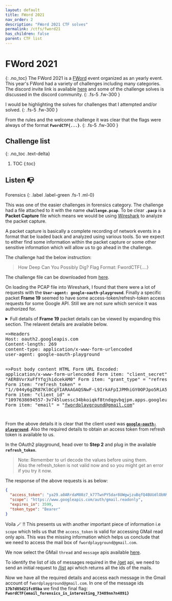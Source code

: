 ```yaml
---
layout: default
title: FWord 2021
nav_order: 2
description: "FWord 2021 CTF solves"
permalink: /ctfs/fword21
has_children: false
parent: CTF list
---
```


# FWord 2021
{: .no_toc}
The FWord 2021 is a [FWord][1] event organized as an yearly event. This year's FWord had a variety of challenges 
including many categories. The discord invite link is available [here][2] and some of the challenge solves is
discussed in the discord community.
{: .fs-5 .fw-300 }

I would be highlighting the solves for challenges that I attempted and/or solved.
{: .fs-5 .fw-300 }

From the rules and the welcome challenge it was clear that the flags were always of the format **`FwordCTF{...}`**.
{: .fs-5 .fw-300 }

## Challenge list
{: .no_toc .text-delta}

1. TOC
{:toc}

## Listen 📭
Forensics
{: .label .label-green .fs-1 .ml-0}

This was one of the easier challenges in forensics category. The challenge had a file attached to it with the name
**`challenge.pcap`**. To be clear **`.pacp`** is a **Packet Capture** file which means we would be using [Wireshark][3]
to analyze the packet capture.

A packet capture is basically a complete recording of network events in a format that be loaded back and analyzed using
various tools. So we expect to either find some information within the packet capture or some other sensitive information
which will allow us to go ahead in the challenge.

The challenge had the below instruction:
> How Deep Can You Possibly Dig?
> Flag Format: FwordCTF{....}

The challenge file can be downloaded from [here][4].

On loading the PCAP file into Wireshark, I found that there were a lot of requests with the **`User-agent: google-oauth-playground`**.
Finally a specific packet **Frame 19** seemed to have some access-token/refresh-token access requests for some Google API. Still we
are not sure which service it was authorized for. 

<details markdown="block">
  <summary>
    Full details of <b>Frame 19</b> packet details can be viewed by expanding this section.  
    The relavent details are available below. 
<pre>
=>Headers
Host: oauth2.googleapis.com
Content-length: 269
content-type: application/x-www-form-urlencoded
user-agent: google-oauth-playground

=>Post body content
HTML Form URL Encoded: application/x-www-form-urlencoded
Form item: "client_secret" = "AER8VvrXuFfYfqjhidcekAM0"
Form item: "grant_type" = "refresh_token"
Form item: "refresh_token" = "1//044y6gZR87Kl0CgYIARAAGAQSNwF-L9IrkAFpIJPMhiGY0OPJpo5RiA5_7R-mHH-kuHwCMUeFL2JqxevGr23oBJmaxdnrD52t3X4"
Form item: "client_id" = "1097638694557-3v745luessc34bkoiqkf8tndqgvbqjpm.apps.googleusercontent.com"
Form item: "email" = "fwordplayground@gmail.com"
</pre>
  </summary>
  <pre>
Frame 19: 1481 bytes on wire (11848 bits), 1481 bytes captured (11848 bits)
Ethernet II, Src: VMware_4a:97:bf (00:0c:29:4a:97:bf), Dst: VMware_ee:46:d7 (00:50:56:ee:46:d7)
Internet Protocol Version 4, Src: 10.1.2.100, Dst: 172.217.171.234
    0100 .... = Version: 4
    .... 0101 = Header Length: 20 bytes (5)
    Differentiated Services Field: 0x00 (DSCP: CS0, ECN: Not-ECT)
    Total Length: 1467
    Identification: 0x56f9 (22265)
    Flags: 0x40, Don't fragment
    Fragment Offset: 0
    Time to Live: 63
    Protocol: TCP (6)
    Header Checksum: 0x7a1b [validation disabled]
    [Header checksum status: Unverified]
    Source Address: 10.1.2.100
    Destination Address: 172.217.171.234
Transmission Control Protocol, Src Port: 55106, Dst Port: 80, Seq: 22, Ack: 1, Len: 1427
    Source Port: 55106
    Destination Port: 80
    [Stream index: 0]
    [TCP Segment Len: 1427]
    Sequence Number: 22    (relative sequence number)
    Sequence Number (raw): 4223254728
    [Next Sequence Number: 1449    (relative sequence number)]
    Acknowledgment Number: 1    (relative ack number)
    Acknowledgment number (raw): 677992636
    0101 .... = Header Length: 20 bytes (5)
    Flags: 0x010 (ACK)
        1.   .... .... = Reserved: Not set
        ...0 .... .... = Nonce: Not set
        .... 0... .... = Congestion Window Reduced (CWR): Not set
        .... .0.. .... = ECN-Echo: Not set
        .... ..0. .... = Urgent: Not set
        .... ...1 .... = Acknowledgment: Set
        .... .... 0... = Push: Not set
        .... .... .0.. = Reset: Not set
        .... .... ..0. = Syn: Not set
        .... .... ...0 = Fin: Not set
        [TCP Flags: ·······A····]
    Window: 64215
    [Calculated window size: 64215]
    [Window size scaling factor: -2 (no window scaling used)]
    Checksum: 0x1c05 [unverified]
    [Checksum Status: Unverified]
    Urgent Pointer: 0
    [SEQ/ACK analysis]
    [Timestamps]
        [Time since first frame in this TCP stream: 0.894912000 seconds]
        [Time since previous frame in this TCP stream: 0.000156000 seconds]
    TCP payload (1427 bytes)
    TCP segment data (1427 bytes)
[2 Reassembled TCP Segments (1448 bytes): #15(21), #19(1427)]
Hypertext Transfer Protocol
HTML Form URL Encoded: application/x-www-form-urlencoded
    Form item: "client_secret" = "AER8VvrXuFfYfqjhidcekAM0"
    Form item: "grant_type" = "refresh_token"
    Form item: "refresh_token" = "1//044y6gZR87Kl0CgYIARAAGAQSNwF-L9IrkAFpIJPMhiGY0OPJpo5RiA5_7R-mHH-kuHwCMUeFL2JqxevGr23oBJmaxdnrD52t3X4"
    Form item: "client_id" = "1097638694557-3v745luessc34bkoiqkf8tndqgvbqjpm.apps.googleusercontent.com"
Hypertext Transfer Protocol

PVîF×)J¿E»Vù@?z
d¬Ù«ê×BPû¹ÀÈ(iX¼Pú×Host: oauth2.googleapis.com
Content-length: 269
content-type: application/x-www-form-urlencoded
user-agent: google-oauth-playground

client_secret=AER8VvrXuFfYfqjhidcekAM0&grant_type=refresh_token&refresh_token=1%2F%2F044y6gZR87Kl0CgYIARAAGAQSNwF-L9IrkAFpIJPMhiGY0OPJpo5RiA5_7R-mHH-kuHwCMUeFL2JqxevGr23oBJmaxdnrD52t3X4&client_id=1097638694557-3v745luessc34bkoiqkf8tndqgvbqjpm.apps.googleusercontent.com&email=fwordplayground@gmail.com
HTTP/1.1 403 Forbidden
Vary: X-Origin
Vary: Referer
Content-Type: application/json; charset=UTF-8
Date: Fri, 27 Aug 2021 17:51:38 GMT
Server: scaffolding on HTTPServer2
Cache-Control: private
X-XSS-Protection: 0
X-Frame-Options: SAMEORIGIN
X-Content-Type-Options: nosniff
Accept-Ranges: none
Vary: Origin,Accept-Encoding
Transfer-Encoding: chunkedHTTP/1.1 403 Forbidden
Vary: X-Origin
Vary: Referer
Content-Type: application/json; charset=UTF-8
Date: Fri, 27 Aug 2021 18:10:48 GMT
Server: scaffolding on HTTPServer2
Cache-Control: private
X-XSS-Protection: 0
X-Frame-Options: SAMEORIGIN
X-Content-Type-Options: nosniff
Accept-Ranges: none
Vary: Origin,Accept-Encoding
Transfer-Encoding: chunkedHTTP/1.1 403 Forbidden
Vary: X-Origin
Vary: Referer
Content-Type: application/json; charset=UTF-8
Date: Fri, 27 Aug 2021 18:17:49 GMT
Server: scaffolding on HTTPServer2
Cache-Control: private
X-XSS-Protection: 0
X-Frame-Options: SAMEORIGIN
X-Content-Type-Options: nosniff
Accept-Ranges: none
Vary: 
</pre>
</details>

From the above details it is clear that the client used was [**`google-oauth-playground`**][4]. Also the
required details to obtain an access token from refresh token is available to us.

In the OAuth2 playground, head over to **Step 2** and plug in the available **`refresh_token`**.
> Note: Remember to url decode the values before using them.  
> Also the refresh_token is not valid now and so you might get an error if you try it now.

The response of the above requests is as below:
```json
{
  "access_token": "ya29.a0ARrdaM80z7_k77TwnPY5dar8UWgwjzuBqfQ4BUUdlObN9oGOUTfWUgY8JIfBERMDuYv2DYg3vmevAoj1b-GmxWMQ_MPsMqmb0vnOgsGWJ4VEEcQwcJk1GklOeISGnBe_KEtd46IldOjCmCNhSdcBqW2OOfWlDA", 
  "scope": "https://www.googleapis.com/auth/gmail.readonly", 
  "expires_in": 3599, 
  "token_type": "Bearer"
}
```

Voila 🪄 !! This presents us with another important piece of information i.e `scope` which tells
us that the `access_token` is valid for accessing GMail read only apis. This was the missing information
which helps us conclude that we need to access the mail box of `fwordplayground@gmail.com`.

We now select the GMail `thread` and `message` apis available [here][5].  

To identify the list of ids of messages required in the [/get][6] api, we need to send an initial request
to [/list][7] api which returns all the ids of the mails.

Now we have all the required details and access each message in the Gmail account of `fwordplayground@gmail.com`.
In one of the message ids **`17b7d85d21fc05ba`** we find the final flag:  
**`FwordCTF{email_forensics_is_interesting_73489nn7n4891}`**

[1]: https://ctftime.org/team/72251
[2]: https://discord.gg/beEcn8Q
[3]: https://www.wireshark.org/
[4]: https://developers.google.com/oauthplayground/
[5]: https://developers.google.com/gmail/api/reference/rest/v1/users.messages
[6]: https://developers.google.com/gmail/api/reference/rest/v1/users.messages/get
[7]: https://developers.google.com/gmail/api/reference/rest/v1/users.messages/list
